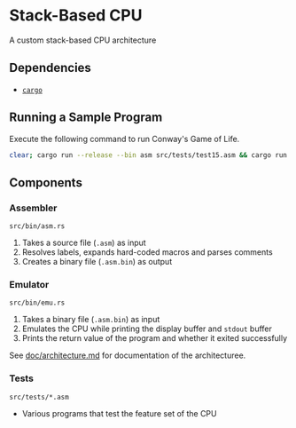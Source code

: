 # Stack-Based CPU

A custom stack-based CPU architecture

## Dependencies

- [`cargo`](https://crates.io/crates/cargo)

## Running a Sample Program

Execute the following command to run Conway's Game of Life.

```bash
clear; cargo run --release --bin asm src/tests/test15.asm && cargo run --release --bin emu src/tests/test15.asm.bin
```

## Components

### Assembler

`src/bin/asm.rs`

1. Takes a source file (`.asm`) as input
2. Resolves labels, expands hard-coded macros and parses comments
3. Creates a binary file (`.asm.bin`) as output

### Emulator

`src/bin/emu.rs`

1. Takes a binary file (`.asm.bin`) as input
2. Emulates the CPU while printing the display buffer and `stdout` buffer
3. Prints the return value of the program and whether it exited successfully

See [doc/architecture.md](doc/architecture.txt) for documentation of the architecturee.

### Tests

`src/tests/*.asm`

- Various programs that test the feature set of the CPU
